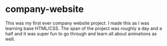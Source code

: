 # company-website

This was my first ever company website project. I made this as I was learning base HTML/CSS. The span of the project was roughly a day and a half and it was super fun to go through and learn all about animations as well.
